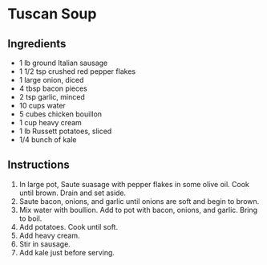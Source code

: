 # Tuscan Soup

## Ingredients

* 1 lb ground Italian sausage
* 1 1/2 tsp crushed red pepper flakes
* 1 large onion, diced
* 4 tbsp bacon pieces
* 2 tsp garlic, minced
* 10 cups water
* 5 cubes chicken bouillon
* 1 cup heavy cream
* 1 lb Russett potatoes, sliced
* 1/4 bunch of kale

## Instructions

1. In large pot, Saute suasage with pepper flakes in some olive oil. Cook until
   brown. Drain and set aside.
1. Saute bacon, onions, and garlic until onions are soft and begin to brown.
1. Mix water with boullion. Add to pot with bacon, onions, and garlic. Bring to
   boil.
1. Add potatoes. Cook until soft.
1. Add heavy cream.
1. Stir in sausage.
1. Add kale just before serving.

